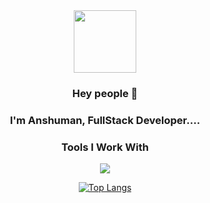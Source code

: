 
<div id="header" align="center">
  <img src="https://media.giphy.com/media/M9gbBd9nbDrOTu1Mqx/giphy.gif" width="100"/>
<!-- -->
</div>


<center>
<div style="text-align: center; ">
  
  
### Hey people 👋

### I'm Anshuman, FullStack Developer....

</div>

### Tools I Work With
<p align="center">
  <a href="https://skillicons.dev">
    <img src="https://skillicons.dev/icons?i=java,javascript,c,html,css,tailwind,react,vite,github,redux,bootstrap,git,bash,kali,express,nodejs,mongodb,postman,typescript,python,npm,nextjs,vercel,netlify,aws,pug,docker,kubernetes,nextjs" />
  </a>
</p>

 <!--![Anshuman's GitHub stats] (https://github-readme-stats.vercel.app/api?username=Anshuman1s&show_icons=true&theme=dark)-->
[![Top Langs](https://github-readme-stats.vercel.app/api/top-langs/?username=Anshuman1s&layout=compact&theme=dark&langs_count=8)](https://github.com/anuraghazra/github-readme-stats)








